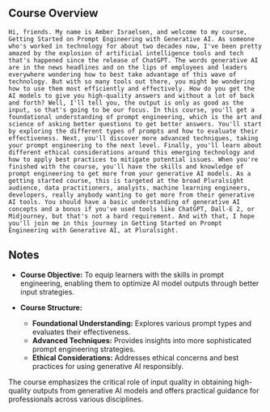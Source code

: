 ## Course Overview
```
Hi, friends. My name is Amber Israelsen, and welcome to my course, Getting Started on Prompt Engineering with Generative AI. As someone who's worked in technology for about two decades now, I've been pretty amazed by the explosion of artificial intelligence tools and tech that's happened since the release of ChatGPT. The words generative AI are in the news headlines and on the lips of employees and leaders everywhere wondering how to best take advantage of this wave of technology. But with so many tools out there, you might be wondering how to use them most efficiently and effectively. How do you get the AI models to give you high‑quality answers and without a lot of back and forth? Well, I'll tell you, the output is only as good as the input, so that's going to be our focus. In this course, you'll get a foundational understanding of prompt engineering, which is the art and science of asking better questions to get better answers. You'll start by exploring the different types of prompts and how to evaluate their effectiveness. Next, you'll discover more advanced techniques, taking your prompt engineering to the next level. Finally, you'll learn about different ethical considerations around this emerging technology and how to apply best practices to mitigate potential issues. When you're finished with the course, you'll have the skills and knowledge of prompt engineering to get more from your generative AI models. As a getting started course, this is targeted at the broad Pluralsight audience, data practitioners, analysts, machine learning engineers, developers, really anybody wanting to get more from their generative AI tools. You should have a basic understanding of generative AI concepts and a bonus if you've used tools like ChatGPT, Dall‑E 2, or Midjourney, but that's not a hard requirement. And with that, I hope you'll join me in this journey in Getting Started on Prompt Engineering with Generative AI, at Pluralsight.
```

## Notes
- **Course Objective:** To equip learners with the skills in prompt engineering, enabling them to optimize AI model outputs through better input strategies.

- **Course Structure:**
  - **Foundational Understanding:** Explores various prompt types and evaluates their effectiveness.
  - **Advanced Techniques:** Provides insights into more sophisticated prompt engineering strategies.
  - **Ethical Considerations:** Addresses ethical concerns and best practices for using generative AI responsibly.

The course emphasizes the critical role of input quality in obtaining high-quality outputs from generative AI models and offers practical guidance for professionals across various disciplines.